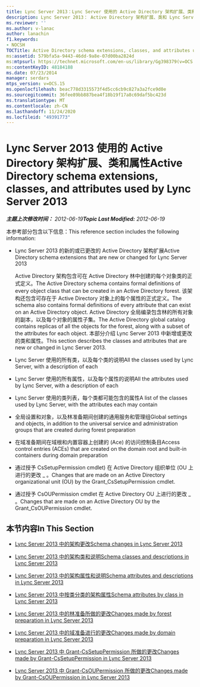 ```yaml
---
title: Lync Server 2013：Lync Server 使用的 Active Directory 架构扩展、类和属性
description: Lync Server 2013： Active Directory 架构扩展、类和 Lync Server 使用的属性。
ms.reviewer: ''
ms.author: v-lanac
author: lanachin
f1.keywords:
- NOCSH
TOCTitle: Active Directory schema extensions, classes, and attributes used by Lync Server 2013
ms:assetid: 579bfa5a-9443-46dd-9a8e-07d00ba2824d
ms:mtpsurl: https://technet.microsoft.com/en-us/library/Gg398379(v=OCS.15)
ms:contentKeyID: 48184188
ms.date: 07/23/2014
manager: serdars
mtps_version: v=OCS.15
ms.openlocfilehash: beac778d3315573f4d5cc6cb9c827a3a2fce9d0e
ms.sourcegitcommit: 36fee89bb887bea4f18b19f17a8c69daf5bc423d
ms.translationtype: MT
ms.contentlocale: zh-CN
ms.lasthandoff: 11/24/2020
ms.locfileid: "49391773"
---
```

# <a name="active-directory-schema-extensions-classes-and-attributes-used-by-lync-server-2013"></a><span data-ttu-id="c9598-103">Lync Server 2013 使用的 Active Directory 架构扩展、类和属性</span><span class="sxs-lookup"><span data-stu-id="c9598-103">Active Directory schema extensions, classes, and attributes used by Lync Server 2013</span></span>

<div data-xmlns="http://www.w3.org/1999/xhtml">

<div class="topic" data-xmlns="http://www.w3.org/1999/xhtml" data-msxsl="urn:schemas-microsoft-com:xslt" data-cs="https://msdn.microsoft.com/">

<div data-asp="https://msdn2.microsoft.com/asp">



</div>

<div id="mainSection">

<div id="mainBody"><span data-ttu-id="c9598-104">

<span> </span></span><span class="sxs-lookup"><span data-stu-id="c9598-104">

<span> </span></span></span>

<span data-ttu-id="c9598-105">_**主题上次修改时间：** 2012-06-19_</span><span class="sxs-lookup"><span data-stu-id="c9598-105">_**Topic Last Modified:** 2012-06-19_</span></span>

<span data-ttu-id="c9598-106">本参考部分包含以下信息：</span><span class="sxs-lookup"><span data-stu-id="c9598-106">This reference section includes the following information:</span></span>

  - <span data-ttu-id="c9598-107">Lync Server 2013 的新的或已更改的 Active Directory 架构扩展</span><span class="sxs-lookup"><span data-stu-id="c9598-107">Active Directory schema extensions that are new or changed for Lync Server 2013</span></span>
    
    <span data-ttu-id="c9598-108">Active Directory 架构包含可在 Active Directory 林中创建的每个对象类的正式定义。</span><span class="sxs-lookup"><span data-stu-id="c9598-108">The Active Directory schema contains formal definitions of every object class that can be created in an Active Directory forest.</span></span> <span data-ttu-id="c9598-109">该架构还包含可存在于 Active Directory 对象上的每个属性的正式定义。</span><span class="sxs-lookup"><span data-stu-id="c9598-109">The schema also contains formal definitions of every attribute that can exist on an Active Directory object.</span></span> <span data-ttu-id="c9598-110">Active Directory 全局编录包含林的所有对象的副本，以及每个对象的属性子集。</span><span class="sxs-lookup"><span data-stu-id="c9598-110">The Active Directory global catalog contains replicas of all the objects for the forest, along with a subset of the attributes for each object.</span></span> <span data-ttu-id="c9598-111">本部分介绍 Lync Server 2013 中新增或更改的类和属性。</span><span class="sxs-lookup"><span data-stu-id="c9598-111">This section describes the classes and attributes that are new or changed in Lync Server 2013.</span></span>

  - <span data-ttu-id="c9598-112">Lync Server 使用的所有类，以及每个类的说明</span><span class="sxs-lookup"><span data-stu-id="c9598-112">All the classes used by Lync Server, with a description of each</span></span>

  - <span data-ttu-id="c9598-113">Lync Server 使用的所有属性，以及每个属性的说明</span><span class="sxs-lookup"><span data-stu-id="c9598-113">All the attributes used by Lync Server, with a description of each</span></span>

  - <span data-ttu-id="c9598-114">Lync Server 使用的类列表，每个类都可能包含的属性</span><span class="sxs-lookup"><span data-stu-id="c9598-114">A list of the classes used by Lync Server, with the attributes each may contain</span></span>

  - <span data-ttu-id="c9598-115">全局设置和对象，以及林准备期间创建的通用服务和管理组</span><span class="sxs-lookup"><span data-stu-id="c9598-115">Global settings and objects, in addition to the universal service and administration groups that are created during forest preparation</span></span>

  - <span data-ttu-id="c9598-116">在域准备期间在域根和内置容器上创建的 (Ace) 的访问控制条目</span><span class="sxs-lookup"><span data-stu-id="c9598-116">Access control entries (ACEs) that are created on the domain root and built-in containers during domain preparation</span></span>

  - <span data-ttu-id="c9598-117">通过授予 CsSetupPermission cmdlet) 在 Active Directory 组织单位 (OU 上进行的更改 \_ 。</span><span class="sxs-lookup"><span data-stu-id="c9598-117">Changes that are made on an Active Directory organizational unit (OU) by the Grant\_CsSetupPermission cmdlet.</span></span>

  - <span data-ttu-id="c9598-118">通过授予 CsOUPermission cmdlet 在 Active Directory OU 上进行的更改 \_ 。</span><span class="sxs-lookup"><span data-stu-id="c9598-118">Changes that are made on an Active Directory OU by the Grant\_CsOUPermission cmdlet.</span></span>

<div>

## <a name="in-this-section"></a><span data-ttu-id="c9598-119">本节内容</span><span class="sxs-lookup"><span data-stu-id="c9598-119">In This Section</span></span>

  - [<span data-ttu-id="c9598-120">Lync Server 2013 中的架构更改</span><span class="sxs-lookup"><span data-stu-id="c9598-120">Schema changes in Lync Server 2013</span></span>](lync-server-2013-schema-changes-in-lync-server-2013.md)

  - [<span data-ttu-id="c9598-121">Lync Server 2013 中的架构类和说明</span><span class="sxs-lookup"><span data-stu-id="c9598-121">Schema classes and descriptions in Lync Server 2013</span></span>](lync-server-2013-schema-classes-and-descriptions.md)

  - [<span data-ttu-id="c9598-122">Lync Server 2013 中的架构属性和说明</span><span class="sxs-lookup"><span data-stu-id="c9598-122">Schema attributes and descriptions in Lync Server 2013</span></span>](lync-server-2013-schema-attributes-and-descriptions.md)

  - [<span data-ttu-id="c9598-123">Lync Server 2013 中按类分类的架构属性</span><span class="sxs-lookup"><span data-stu-id="c9598-123">Schema attributes by class in Lync Server 2013</span></span>](lync-server-2013-schema-attributes-by-class.md)

  - [<span data-ttu-id="c9598-124">Lync Server 2013 中的林准备所做的更改</span><span class="sxs-lookup"><span data-stu-id="c9598-124">Changes made by forest preparation in Lync Server 2013</span></span>](lync-server-2013-changes-made-by-forest-preparation.md)

  - [<span data-ttu-id="c9598-125">Lync Server 2013 中的域准备进行的更改</span><span class="sxs-lookup"><span data-stu-id="c9598-125">Changes made by domain preparation in Lync Server 2013</span></span>](lync-server-2013-changes-made-by-domain-preparation.md)

  - [<span data-ttu-id="c9598-126">Lync Server 2013 中 Grant-CsSetupPermission 所做的更改</span><span class="sxs-lookup"><span data-stu-id="c9598-126">Changes made by Grant-CsSetupPermission in Lync Server 2013</span></span>](lync-server-2013-changes-made-by-https://docs.microsoft.com/powershell/module/skype/Grant-CsSetupPermission)

  - [<span data-ttu-id="c9598-127">Lync Server 2013 中 Grant-CsOUPermission 所做的更改</span><span class="sxs-lookup"><span data-stu-id="c9598-127">Changes made by Grant-CsOUPermission in Lync Server 2013</span></span>](lync-server-2013-changes-made-by-https://docs.microsoft.com/powershell/module/skype/Grant-CsOUPermission)

<span data-ttu-id="c9598-128"></div>

</div>

<span> </span>

</div>

</div>

</span><span class="sxs-lookup"><span data-stu-id="c9598-128"></div>

</div>

<span> </span>

</div>

</div>

</span></span></div>

